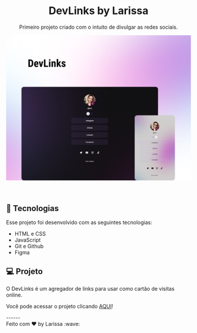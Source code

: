 <h1 align="center"> DevLinks by Larissa </h1>

<p align="center">
Primeiro projeto criado com o intuito de divulgar as redes sociais.
</p>



<p align="center">
  <img alt="DevLinksLarissa" src="assets/assets/devlinks.png">
</p>

<br>


## 🚀 Tecnologias

Esse projeto foi desenvolvido com as seguintes tecnologias:

- HTML e CSS
- JavaScript
- Git e Github
- Figma

## 💻 Projeto

O DevLinks é um agregador de links para usar como cartão de visitas online. 

<p> Você pode acessar o projeto clicando <a href="https://larissak0.github.io/LkctSocialLinks/" target="_blank">AQUI</a>! </p>
------

<footer>Feito com ♥ by Larissa :wave:</footer>